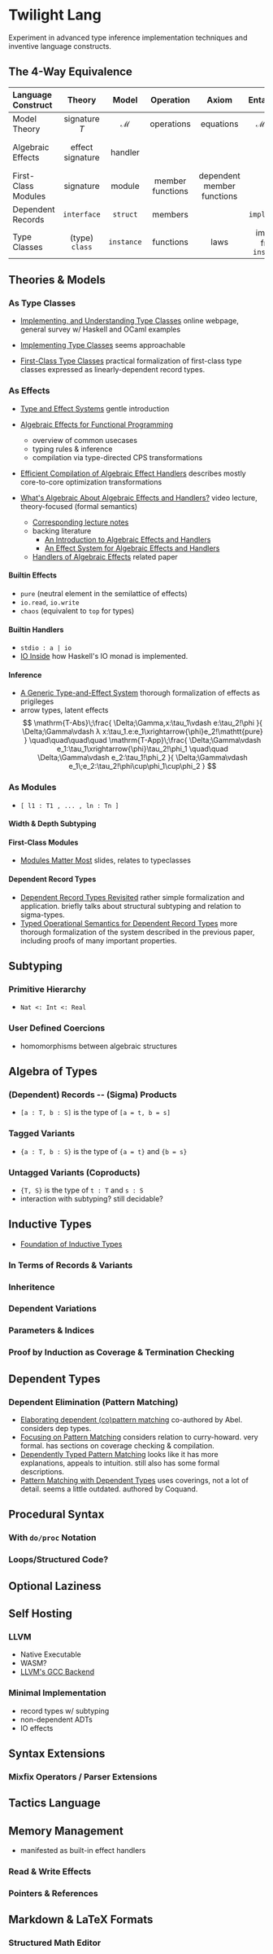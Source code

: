 # Twilight Lang
Experiment in advanced type inference implementation techniques and inventive language constructs.

## The 4-Way Equivalence
Language Construct | Theory | Model | Operation | Axiom | Entailment | Introduction | Hierarchy | Access
:----|:----:|:----:|:----:|:----:|:----:|:----:|:----:|:----:|
Model Theory | signature $T$ | $\mathcal{M}$ | operations | equations | $\mathcal{M}\vDash T$ |  | sub-$T$ |
Algebraic Effects | effect signature | handler |  |  |  | `with _ handle _` |  | open just in scope |
First-Class Modules | signature | module | member functions | dependent member functions |  | `import _` | "sub-module" | `M.x` or `open M` |
Dependent Records | `interface` | `struct` | members |  | `implements` | only local scope | subtyping/inheritance/`<:` | `M.x` |
Type Classes | (type) `class` | `instance` | functions | laws | implied from `instance` | global scope |  | always open |


## Theories & Models
### As Type Classes
- [Implementing, and Understanding Type Classes](https://okmij.org/ftp/Computation/typeclass.html) online webpage, general survey w/ Haskell and OCaml examples
- [Implementing Type Classes](https://citeseerx.ist.psu.edu/viewdoc/download?doi=10.1.1.127.8206&rep=rep1&type=pdf) seems approachable

- [First-Class Type Classes](https://sozeau.gitlabpages.inria.fr/www/research/publications/First-Class_Type_Classes.pdf) practical formalization of first-class type classes expressed as linearly-dependent record types.


### As Effects
- [Type and Effect Systems](https://www.ccs.neu.edu/home/amal/course/7480-s12/effects-notes.pdf) gentle introduction

- [Algebraic Effects for Functional Programming](https://www.microsoft.com/en-us/research/wp-content/uploads/2016/08/algeff-tr-2016-v3.pdf)
    - overview of common usecases
    - typing rules & inference
    - compilation via type-directed CPS transformations
- [Efficient Compilation of Algebraic Effect Handlers](https://dl.acm.org/doi/pdf/10.1145/3485479) describes mostly core-to-core optimization transformations

- [What's Algebraic About Algebraic Effects and Handlers?](https://youtu.be/atYp386EGo8) video lecture, theory-focused (formal semantics)
    - [Corresponding lecture notes](https://github.com/OPLSS/introduction-to-algebraic-effects-and-handlers)
    - backing literature
        - [An Introduction to Algebraic Effects and Handlers](https://www.eff-lang.org/handlers-tutorial.pdf)
        - [An Effect System for Algebraic Effects and Handlers](https://arxiv.org/pdf/1306.6316.pdf)
    - [Handlers of Algebraic Effects](https://homepages.inf.ed.ac.uk/gdp/publications/Effect_Handlers.pdf) related paper

#### Builtin Effects
- `pure` (neutral element in the semilattice of effects)
- `io.read`, `io.write`
- `chaos` (equivalent to `top` for types)
#### Builtin Handlers
- `stdio : a | io`
- [IO Inside](https://wiki.haskell.org/IO_inside#Running_with_the_RealWorld) how Haskell's IO monad is implemented.


#### Inference
- [A Generic Type-and-Effect System](http://web.cs.ucla.edu/~todd/research/tldi09.pdf) thorough formalization of effects as prigileges
- arrow types, latent effects
$$
\mathrm{T-Abs}\;\frac{
\Delta;\Gamma,x:\tau_1\vdash e:\tau_2!\phi
}{
\Delta;\Gamma\vdash λ x:\tau_1.e:e_1\xrightarrow{\phi}e_2!\mathtt{pure}
}
\quad\quad\quad\quad
\mathrm{T-App}\;\frac{
\Delta;\Gamma\vdash e_1:\tau_1\xrightarrow{\phi}\tau_2!\phi_1
\quad\quad
\Delta;\Gamma\vdash e_2:\tau_1!\phi_2
}{
\Delta;\Gamma\vdash e_1\;e_2:\tau_2!\phi\cup\phi_1\cup\phi_2
}
$$

### As Modules
- `[ l1 : T1 , ... , ln : Tn ]`
#### Width & Depth Subtyping
#### First-Class Modules
- [Modules Matter Most](http://macqueenfest.cs.uchicago.edu/slides/harper.pdf) slides, relates to typeclasses
#### Dependent Record Types
- [Dependent Record Types Revisited](https://citeseerx.ist.psu.edu/viewdoc/download?doi=10.1.1.156.3187&rep=rep1&type=pdf#:~:text=A%20dependent%20record%20type%20is,type%20V%20ect(2)) rather simple formalization and application. briefly talks about structural subtyping and relation to sigma-types.
- [Typed Operational Semantics for Dependent Record Types](https://www.cs.rhul.ac.uk/~zhaohui/TYPES09.pdf) more thorough formalization of the system described in the previous paper, including proofs of many important properties.


## Subtyping
### Primitive Hierarchy
- `Nat <: Int <: Real`
### User Defined Coercions
- homomorphisms between algebraic structures

## Algebra of Types
### (Dependent) Records -- (Sigma) Products
- `[a : T, b : S]` is the type of `[a = t, b = s]`
### Tagged Variants
- `{a : T, b : S}` is the type of `{a = t}` and `{b = s}`
### Untagged Variants (Coproducts)
- `{T, S}` is the type of `t : T` and `s : S`
- interaction with subtyping? still decidable?

## Inductive Types
- [Foundation of Inductive Types](https://www.labri.fr/perso/casteran/CoqArt/chapter14.pdf)
### In Terms of Records & Variants
### Inheritence
### Dependent Variations
### Parameters & Indices
### Proof by Induction as Coverage & Termination Checking

## Dependent Types
### Dependent Elimination (Pattern Matching)
- [Elaborating dependent (co)pattern matching](https://www.cse.chalmers.se/~abela/icfp18.pdf) co-authored by Abel. considers dep types.
- [Focusing on Pattern Matching](https://citeseerx.ist.psu.edu/viewdoc/download?doi=10.1.1.86.2805&rep=rep1&type=pdf) considers relation to curry-howard. very formal. has sections on coverage checking & compilation.
- [Dependently Typed Pattern Matching](http://ats-lang.sourceforge.net/PAPER/DTPM-jucs03.pdf) looks like it has more explanations, appeals to intuition. still also has some formal descriptions.
- [Pattern Matching with Dependent Types](https://wonks.github.io/type-theory-reading-group/papers/proc92-coquand.pdf) uses coverings, not a lot of detail. seems a little outdated. authored by Coquand.

## Procedural Syntax
### With `do/proc` Notation
### Loops/Structured Code?

## Optional Laziness

## Self Hosting
### LLVM
- Native Executable
- WASM?
- [LLVM's GCC Backend](https://llvm.org/pubs/2010-09-HASKELLSYM-LLVM-GHC.pdf)
### Minimal Implementation
- record types w/ subtyping
- non-dependent ADTs
- IO effects

## Syntax Extensions
### Mixfix Operators / Parser Extensions

## Tactics Language

## Memory Management
- manifested as built-in effect handlers
### Read & Write Effects
### Pointers & References

## Markdown & LaTeX Formats
### Structured Math Editor